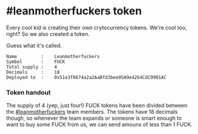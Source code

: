 # #leanmotherfuckers token

Every cool kid is creating their own crytocurrency tokens.
We're cool too, right? So we also created a token.

Guess what it's called.

```text
Name         :    Leanmotherfuckers
Symbol       :    FUCK
Total supply :    4
Decimals     :    18
Deployed to  :    0x51e3f0674a2a2AaBfd3bee05A9e4264CdC9901AC
```


### Token handout

The supply of 4 (yep, just four!) FUCK tokens have been divided between
the [#leanmotherfuckers](https://leanmotherfuckers.com) team members. The
tokens have 18 decimals though, so whenever the team expands or someone is
smart enough to want to buy some FUCK from us, we can send amouns of less
than 1 FUCK.
